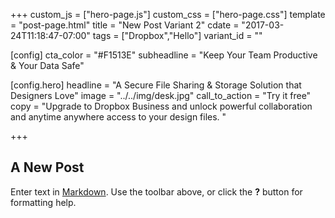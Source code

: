 +++
custom_js = ["hero-page.js"]
custom_css = ["hero-page.css"]
template = "post-page.html"
title = "New Post Variant 2"
cdate = "2017-03-24T11:18:47-07:00"
tags = ["Dropbox","Hello"]
variant_id = ""

[config]
  cta_color = "#F1513E"
  subheadline = "Keep Your Team Productive & Your Data Safe"

  [config.hero]
    headline = "A Secure File Sharing & Storage Solution that Designers Love"
    image = "../../img/desk.jpg"
    call_to_action = "Try it free"
    copy = "Upgrade to Dropbox Business and unlock powerful collaboration and anytime anywhere access to your design files. "

+++

## A New Post

Enter text in [Markdown](http://daringfireball.net/projects/markdown/). Use the toolbar above, or click the **?** button for formatting help.
